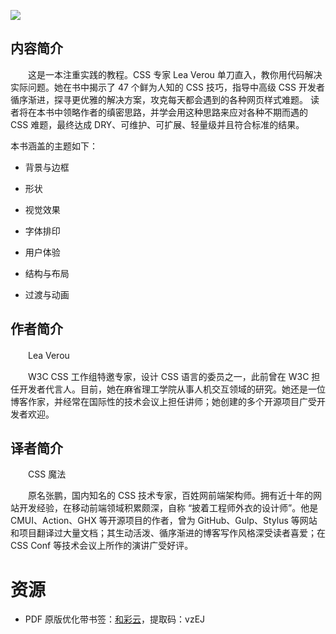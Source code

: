 ![](http://img3m0.ddimg.cn/40/30/23953090-1_u_23.jpg)

## 内容简介

　　这是一本注重实践的教程。CSS 专家 Lea Verou 单刀直入，教你用代码解决实际问题。她在书中揭示了 47 个鲜为人知的 CSS 技巧，指导中高级 CSS 开发者循序渐进，探寻更优雅的解决方案，攻克每天都会遇到的各种网页样式难题。
读者将在本书中领略作者的缜密思路，并学会用这种思路来应对各种不期而遇的 CSS 难题，最终达成 DRY、可维护、可扩展、轻量级并且符合标准的结果。

本书涵盖的主题如下：

* 背景与边框

* 形状

* 视觉效果

* 字体排印

* 用户体验

* 结构与布局

* 过渡与动画

## 作者简介

　　Lea Verou

　　W3C CSS 工作组特邀专家，设计 CSS 语言的委员之一，此前曾在 W3C 担任开发者代言人。目前，她在麻省理工学院从事人机交互领域的研究。她还是一位博客作家，并经常在国际性的技术会议上担任讲师；她创建的多个开源项目广受开发者欢迎。

## 译者简介

　　CSS 魔法

　　原名张鹏，国内知名的 CSS 技术专家，百姓网前端架构师。拥有近十年的网站开发经验，在移动前端领域积累颇深，自称 “披着工程师外衣的设计师”。他是 CMUI、Action、GHX 等开源项目的作者，曾为 GitHub、Gulp、Stylus 等网站和项目翻译过大量文档；其生动活泼、循序渐进的博客写作风格深受读者喜爱；在 CSS Conf 等技术会议上所作的演讲广受好评。

# 资源

* PDF 原版优化带书签：[和彩云](http://caiyun.feixin.10086.cn/dl/0n5Cg7k4nGoni)，提取码：vzEJ

